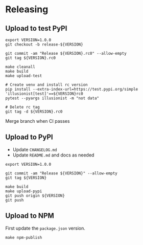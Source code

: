 # Releasing

## Upload to test PyPI

```
export VERSION=1.0.0
git checkout -b release-${VERSION}

git commit -am "Release ${VERSION}.rc0" --allow-empty
git tag ${VERSION}.rc0

make cleanall
make build
make upload-test

# Create venv and install rc version
pip install --extra-index-url=https://test.pypi.org/simple 'illusionist[test]'==${VERSION}rc0
pytest --pyargs illusionist -m "not data"

# Delete rc tag
git tag -d ${VERSION}.rc0
```

Merge branch when CI passes

## Upload to PyPI

-   Update `CHANGELOG.md`
-   Update `README.md` and docs as needed

```
export VERSION=1.0.0

git commit -am "Release ${VERSION}" --allow-empty
git tag ${VERSION}

make build
make upload-pypi
git push origin ${VERSION}
git push
```

## Upload to NPM

First update the `package.json` version.

```
make npm-publish
```
